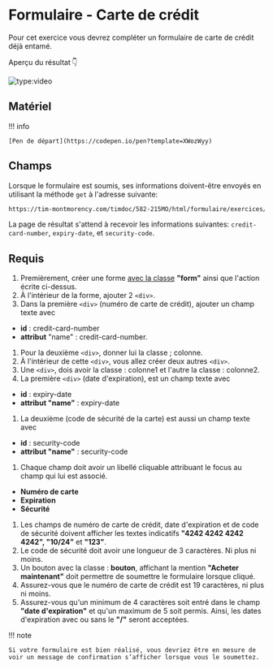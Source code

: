 # Formulaire - Carte de crédit
Pour cet exercice vous devrez compléter un formulaire de carte de crédit déjà entamé.

Aperçu du résultat 👇


![type:video](https://github.com/user-attachments/assets/f624bb1c-fc62-46ed-b66c-6f551c48e7ff)


## Matériel

!!! info

    [Pen de départ](https://codepen.io/pen?template=XWozWyy)

## Champs
Lorsque le formulaire est soumis, ses informations doivent-être envoyés en utilisant la méthode `get` à l'adresse suivante:

```html
https://tim-montmorency.com/timdoc/582-215MO/html/formulaire/exercices/carte-de-credit/submit/
```


La page de résultat s'attend à recevoir les informations suivantes: `credit-card-number`, `expiry-date`, et `security-code`.


## Requis

1. Premièrement, créer une forme <u>avec la classe</u> **"form"** ainsi que l'action écrite ci-dessus.
1. À l'intérieur de la forme, ajouter 2 `<div>`.
1. Dans la première `<div>` (numéro de carte de crédit), ajouter un champ texte avec
  * **id** : credit-card-number
  * **attribut** "name" : credit-card-number.
1. Pour la deuxième `<div>`, donner lui la classe ; colonne.
1. À l'intérieur de cette `<div>`, vous allez créer deux autres `<div>`.
1. Une `<div>`, dois avoir la classe : colonne1 et l'autre la classe : colonne2.
1. La première `<div>` (date d'expiration), est un champ texte avec
  * **id** : expiry-date
  * **attribut "name"** : expiry-date
1. La deuxième (code de sécurité de la carte) est aussi un champ texte avec
  * **id** : security-code
  * **attribut "name"** : security-code
1. Chaque champ doit avoir un libellé cliquable attribuant le focus au champ qui lui est associé.
  * **Numéro de carte**
  * **Expiration**
  * **Sécurité**
1. Les champs de numéro de carte de crédit, date d'expiration et de code de sécurité doivent afficher les textes indicatifs **"4242 4242 4242 4242", "10/24"** et **"123"**.
1. Le code de sécurité doit avoir une longueur de 3 caractères. Ni plus ni moins.
1. Un bouton avec la classe : **bouton**, affichant la mention **"Acheter maintenant"** doit permettre de soumettre le formulaire lorsque cliqué.
1. Assurez-vous que le numéro de carte de crédit est 19 caractères, ni plus ni moins.
1. Assurez-vous qu'un minimum de 4 caractères soit entré dans le champ **"date d'expiration"** et qu'un maximum de 5 soit permis. Ainsi, les dates d'expiration avec ou sans le **"/"** seront acceptées.

!!! note

    Si votre formulaire est bien réalisé, vous devriez être en mesure de voir un message de confirmation s’afficher lorsque vous le soumettez.
